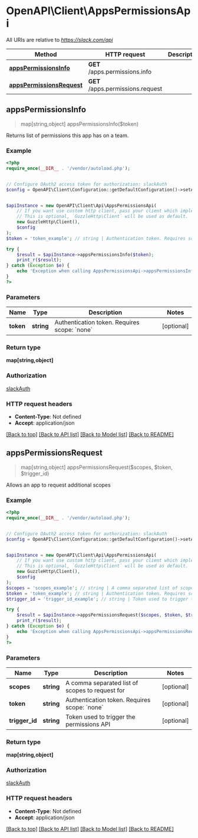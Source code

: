 # OpenAPI\Client\AppsPermissionsApi

All URIs are relative to *https://slack.com/api*

Method | HTTP request | Description
------------- | ------------- | -------------
[**appsPermissionsInfo**](AppsPermissionsApi.md#appsPermissionsInfo) | **GET** /apps.permissions.info | 
[**appsPermissionsRequest**](AppsPermissionsApi.md#appsPermissionsRequest) | **GET** /apps.permissions.request | 



## appsPermissionsInfo

> map[string,object] appsPermissionsInfo($token)



Returns list of permissions this app has on a team.

### Example

```php
<?php
require_once(__DIR__ . '/vendor/autoload.php');


// Configure OAuth2 access token for authorization: slackAuth
$config = OpenAPI\Client\Configuration::getDefaultConfiguration()->setAccessToken('YOUR_ACCESS_TOKEN');


$apiInstance = new OpenAPI\Client\Api\AppsPermissionsApi(
    // If you want use custom http client, pass your client which implements `GuzzleHttp\ClientInterface`.
    // This is optional, `GuzzleHttp\Client` will be used as default.
    new GuzzleHttp\Client(),
    $config
);
$token = 'token_example'; // string | Authentication token. Requires scope: `none`

try {
    $result = $apiInstance->appsPermissionsInfo($token);
    print_r($result);
} catch (Exception $e) {
    echo 'Exception when calling AppsPermissionsApi->appsPermissionsInfo: ', $e->getMessage(), PHP_EOL;
}
?>
```

### Parameters


Name | Type | Description  | Notes
------------- | ------------- | ------------- | -------------
 **token** | **string**| Authentication token. Requires scope: &#x60;none&#x60; | [optional]

### Return type

**map[string,object]**

### Authorization

[slackAuth](../../README.md#slackAuth)

### HTTP request headers

- **Content-Type**: Not defined
- **Accept**: application/json

[[Back to top]](#) [[Back to API list]](../../README.md#documentation-for-api-endpoints)
[[Back to Model list]](../../README.md#documentation-for-models)
[[Back to README]](../../README.md)


## appsPermissionsRequest

> map[string,object] appsPermissionsRequest($scopes, $token, $trigger_id)



Allows an app to request additional scopes

### Example

```php
<?php
require_once(__DIR__ . '/vendor/autoload.php');


// Configure OAuth2 access token for authorization: slackAuth
$config = OpenAPI\Client\Configuration::getDefaultConfiguration()->setAccessToken('YOUR_ACCESS_TOKEN');


$apiInstance = new OpenAPI\Client\Api\AppsPermissionsApi(
    // If you want use custom http client, pass your client which implements `GuzzleHttp\ClientInterface`.
    // This is optional, `GuzzleHttp\Client` will be used as default.
    new GuzzleHttp\Client(),
    $config
);
$scopes = 'scopes_example'; // string | A comma separated list of scopes to request for
$token = 'token_example'; // string | Authentication token. Requires scope: `none`
$trigger_id = 'trigger_id_example'; // string | Token used to trigger the permissions API

try {
    $result = $apiInstance->appsPermissionsRequest($scopes, $token, $trigger_id);
    print_r($result);
} catch (Exception $e) {
    echo 'Exception when calling AppsPermissionsApi->appsPermissionsRequest: ', $e->getMessage(), PHP_EOL;
}
?>
```

### Parameters


Name | Type | Description  | Notes
------------- | ------------- | ------------- | -------------
 **scopes** | **string**| A comma separated list of scopes to request for | [optional]
 **token** | **string**| Authentication token. Requires scope: &#x60;none&#x60; | [optional]
 **trigger_id** | **string**| Token used to trigger the permissions API | [optional]

### Return type

**map[string,object]**

### Authorization

[slackAuth](../../README.md#slackAuth)

### HTTP request headers

- **Content-Type**: Not defined
- **Accept**: application/json

[[Back to top]](#) [[Back to API list]](../../README.md#documentation-for-api-endpoints)
[[Back to Model list]](../../README.md#documentation-for-models)
[[Back to README]](../../README.md)

